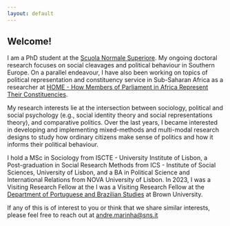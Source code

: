 ```yaml
---
layout: default
---
```


## Welcome!

I am a PhD student at the [Scuola Normale Superiore](https://www.sns.it/it/persona/andre-queiroz-candido-de-carvalho-marinha). My ongoing doctoral research focuses on social cleavages and political behaviour in Southern Europe. On a parallel endeavour, I have also been working on topics of political representation and constituency service in Sub-Saharan Africa as a researcher at [HOME - How Members of Parliament in Africa Represent Their Constituencies](https://project-home.pt/).

My research interests lie at the intersection between sociology, political and social psychology (e.g., social identity theory and social representations theory), and comparative politics. Over the last years, I became interested in developing and implementing mixed-methods and multi-modal research designs to study how ordinary citizens make sense of politics and how it informs their political behaviour.

I hold a MSc in Sociology from ISCTE - University Institute of Lisbon, a Post-graduation in Social Research Methods from ICS - Institute of Social Sciences, University of Lisbon, and a BA in Political Science and International Relations from NOVA University of Lisbon. In 2023, I was a Visiting Research Fellow at the I was a Visiting Research Fellow at the [Department of Portuguese and Brazilian Studies](https://portuguese-brazilian.brown.edu/) at Brown University.

If any of this is of interest to you or think that we share similar interests, please feel free to reach out at [andre.marinha@sns.it](mailto:andre.marinha@sns.it)